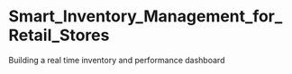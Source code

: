 # Smart_Inventory_Management_for_Retail_Stores
Building a real time inventory and performance dashboard
